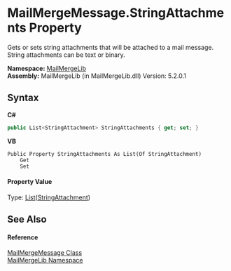 # MailMergeMessage.StringAttachments Property 
 

Gets or sets string attachments that will be attached to a mail message. String attachments can be text or binary.

**Namespace:**&nbsp;<a href="31c6ebbe-d683-7561-7308-5a5ee1f76bf5">MailMergeLib</a><br />**Assembly:**&nbsp;MailMergeLib (in MailMergeLib.dll) Version: 5.2.0.1

## Syntax

**C#**<br />
``` C#
public List<StringAttachment> StringAttachments { get; set; }
```

**VB**<br />
``` VB
Public Property StringAttachments As List(Of StringAttachment)
	Get
	Set
```


#### Property Value
Type: <a href="http://msdn2.microsoft.com/en-us/library/6sh2ey19" target="_blank">List</a>(<a href="c7458523-4e1f-ab52-5b91-ecd56ef9165a">StringAttachment</a>)

## See Also


#### Reference
<a href="810ea126-c742-7cf1-1ec8-0d5ad1d8d03c">MailMergeMessage Class</a><br /><a href="31c6ebbe-d683-7561-7308-5a5ee1f76bf5">MailMergeLib Namespace</a><br />